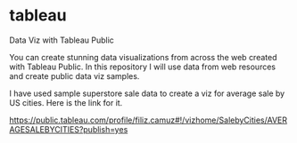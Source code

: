 # tableau
Data Viz with Tableau Public

You can create stunning data visualizations from across the web created with Tableau Public. In this repository I will use data from web resources and create public data viz samples. 


I have used sample superstore sale data to create a viz for average sale by US cities.
Here is the link for it. 

https://public.tableau.com/profile/filiz.camuz#!/vizhome/SalebyCities/AVERAGESALEBYCITIES?publish=yes